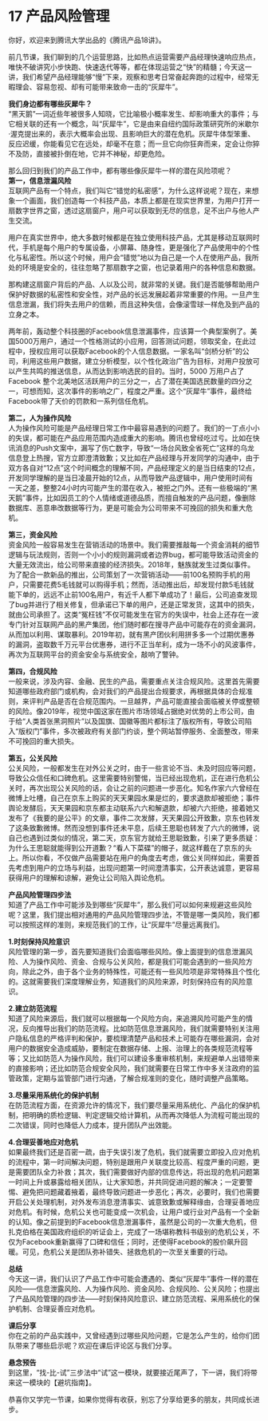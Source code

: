 # 17 产品风险管理

你好，欢迎来到腾讯大学出品的《腾讯产品18讲》。

前几节课，我们聊到的几个运营思路，比如热点运营需要产品经理快速响应热点，唯快不破讲究小步快跑、快速迭代等等，都在体现运营之“快”的精髓；今天这一讲，我们希望产品经理能够“慢”下来，观察和思考日常奋起奔跑的过程中，经常无暇理会、容易忽视、却有可能带来致命一击的“灰犀牛”。 

**我们身边都有哪些灰犀牛？**<br/>“黑天鹅”一词近些年被很多人知晓，它比喻极小概率发生、却影响重大的事件；与它相关联的还有一个概念，叫“灰犀牛”，它是由来自纽约国际政策研究所的米歇尔·渥克提出来的，表示大概率会出现、且影响巨大的潜在危机。灰犀牛体型笨重、反应迟缓，你能看见它在远处，却毫不在意；而一旦它向你狂奔而来，定会让你猝不及防，直接被扑倒在地，它并不神秘，却更危险。

那么回归到我们的产品工作中，都有哪些像灰犀牛一样的潜在风险项呢？<br/>**第一，信息泄漏风险**<br/>互联网产品有一个特点，我们叫它“错觉的私密感”，为什么这样说呢？现在，来想象一个画面，我们创造每一个科技产品，本质上都是在现实世界里，为用户打开一扇数字世界之窗，透过这扇窗户，用户可以获取到无尽的信息，足不出户与他人产生交流。

用户在真实世界中，绝大多数时候都是在独立使用科技产品，尤其是移动互联网时代，手机是每个用户的专属设备，小屏幕、随身性，更是强化了产品使用中的个性化与私密性。所以这个时候，用户会“错觉”地以为自己是一个人在使用产品，我所处的环境是安全的，往往忽略了那扇数字之窗，也记录着用户的各种信息和数据。

那构建这扇窗户背后的产品、人以及公司，就非常的关键。我们是否能够帮助用户保护好数据的私密性和安全性，对产品的长远发展起着非常重要的作用。一旦产生信息泄漏，我们将失去用户的信赖，而且这种失信，会像滚雪球一样危及到产品的立身之本。

两年前，轰动整个科技圈的Facebook信息泄漏事件，应该算一个典型案例了。美国5000万用户，通过一个性格测试的小应用，回答测试问题，领取奖金，在此过程中，授权应用可以获取Facebook的个人信息数据。一家名叫“剑桥分析”的公司，利用这些用户数据，建立分析模型，以个性化政治广告为目标，对用户投放可以产生共鸣的推送信息，从而达到影响选民的目的。当时，5000 万用户占了 Facebook 整个北美地区活跃用户的三分之一，占了潜在美国选民数量的四分之一，可想而知，这次事件的影响之广，程度之严重。这个“灰犀牛”事件，最终给Facebook带了天价的罚款和一系列信任危机。

**第二，人为操作风险**<br/>人为操作风险可能是产品经理日常工作中最容易遇到的问题了。我们的一丁点小小的失误，都可能在产品应用范围内造成重大的影响。腾讯也曾经吃过亏。比如在快讯消息的Push文案中，漏写了伤亡数字，导致“一场台风致全省死亡”这样的乌龙信息登上热搜，官方立即澄清致歉；又比如在产品经理与开发同学的沟通中，由于双方各自对“12点”这个时间概念的理解不同，产品经理定义的是当日结束的12点，开发同学理解的是当日凌晨开始的12点，从而导致产品逻辑中，用户使用时间有一天之差，整整24小时内可能产生的潜在收入，被拒之门外。还有一些极端的“黑天鹅”事件，比如因员工的个人情绪或道德品质，而擅自触发的产品问题，像删除数据库、恶意串改数据等行为，更是可能会为公司带来不可挽回的损失和重大危机。

**第三，资金风险**<br/>资金风险一般容易发生在营销活动的场景中。我们需要推敲每一个资金消耗的细节逻辑与玩法规则，否则一个小小的规则漏洞或者边界bug，都可能导致活动资金的大量无效流出，给公司带来直接的经济损失。2018年，魅族就发生过类似事件。为了配合一款新品的推出，公司策划了一次营销活动——前100名预购手机的用户，只需要花费5毛钱就可以购得手机；然而，活动推出后，却发现付款5毛钱就能下单的，远远不止前100名用户，有近千人都下单成功了！最后，公司追查发现了bug并进行了相关修复，但承诺已下单的用户，还是正常发货，这其中的损失，就由公司承担了。这类“冤枉钱”不仅可能发生在官方的失误中，社会上还存在一波专门针对互联网产品的黑产集团，他们随时都在搜寻产品中可能存在的资金漏洞，从而加以利用、谋取暴利。2019年初，就有黑产团伙利用拼多多一个过期优惠券的漏洞，盗取数千万元平台优惠券，进行不正当牟利，成为一场不小的风波事件，再次为互联网平台的资金安全与系统安全，敲响了警钟。

**第四，合规风险**<br/>一般来说，涉及内容、金融、民生的产品，需要重点关注合规风险。这里首先需要知道哪些政府部门或机构，会对我们的产品提出合规要求，再根据具体的合规准则，来评判产品是否在合规范围内。一旦越界，产品可能直接会面临被关停或整顿的风险。像2019年，视觉中国这家在图片市场领域占据绝对优势的上市公司，由于给“人类首张黑洞照片”以及国旗、国徽等图片都标注了版权所有，导致公司陷入“版权门”事件，多次被政府有关部门约谈，整个网站暂停服务、全面整改，带来不可挽回的重大损失。

**第五，公关风险**<br/>公关风险，一般都发生在对外公关之时，由于一些言论不当、未及时回应等问题，导致公众信任和口碑危机。这里需要特别警惕，当已经出现危机，正在进行危机公关时，再次出现公关风险的话，会让之前的问题进一步恶化。知名作家六六曾经在微博上吐槽，自己在京东上购买的天天果园水果是烂的，要求退款却被拒绝；事件舆论发酵后，天天果园和京东都主动联系六六和解退款，却被六六拒绝，接着她又发布了《我要的是公平》的文章，事件二次发酵，天天果园公开致歉，京东也转发了这条致歉微博。然而没想到事件还未平息，后续王思聪也转发了六六的微博，说自己也遇到过类似的情况，第二天，京东官方就给王思聪致歉，引来了更多质疑：为什么王思聪就能得到公开道歉？“看人下菜碟”的帽子，就这样戴在了京东的头上。所以你看，不仅做产品需要站在用户的角度去考虑，做公关同样如此，需要首先考虑到用户的立场与利益，出现问题第一时间澄清事实，公开表达诚意，更容易获得用户的理解和谅解，避免让公司陷入舆论危机。

**产品风险管理四步法**<br/>知道了产品工作中可能涉及到哪些“灰犀牛”，那么我们可以如何来规避这些风险呢？这里，我们提出相对通用的产品风险管理四步法，不管是哪一类风险，我们都可以按照这样的准则，来规范我们的工作，让“灰犀牛”尽量远离我们。

**1.时刻保持风险意识**<br/>风险管理的第一步，首先要知道我们会面临哪些风险。像上面提到的信息泄漏风险、人为操作风险、资金、合规与公关风险，都是我们可能会遇到的一些风险方向，除此之外，由于各个业务的特殊性，可能还有一些风险项是非常特殊且个性化的。这就需要我们深度理解业务，知道我们的风险来源，时刻保持应有的风险意识。

**2.建立防范流程**<br/>知道了风险来源后，我们就可以根据每一个风险方向，来追溯风险可能产生的情况，反向推导出我们的防范流程。比如防范信息泄漏风险，我们就需要特别关注用户隐私信息的严格评判和保护，要梳理清楚产品和技术上可能存在哪些漏洞，会对用户的数据安全造成威胁，要制定在数据存储、上报、治理上的各类规范流程等等；又比如防范人为操作风险，我们可以建设多重审核机制，来规避单人出错带来的直接影响；还比如防范合规安全风险，我们就需要在日常工作中多关注政府的监管政策，定期与监管部门进行沟通，了解合规准则的变化，随时调整产品策略。

**3.尽量采用系统化的保护机制**<br/>在防范流程方面，在资源允许的情况下，我们要尽量采用系统化、产品化的保护机制，把明确的质检逻辑、判定逻辑交给计算机，从而再次降低人为流程可能出现的二次错误，同时也降低人力成本，提升团队产出效能。

**4.合理妥善地应对危机**<br/>如果最终我们还是百密一疏，由于失误引发了危机，我们就需要立即投入应对危机的流程中，第一时间解决问题，特别是跟用户关联度比较高、程度严重的问题，更是需要团队全力补救；其次，我们需要做好内部的信息传达，将出现的危机问题第一时间上升或暴露给相关团队，让大家知悉，并共同促进问题的解决；一定要警惕、避免把问题藏着掖着，最终导致问题进一步恶化；再次，必要时，我们也需要开启公关处理机制，对外发布消息澄清事实、诚意致歉或解释缘由，合理妥善地应对危机。有时候，危机公关也可能变成一次机会，让用户或行业对产品有一个全新的认知。像之前提到的Facebook信息泄漏事件，虽然是公司的一次重大危机，但扎克伯格在美国政府组织的听证会上，完成了一场堪称教科书级别的危机公关，不仅为Facebook重新赢得了口碑和信任；同时，还使得Facebook的股价飙升回暖。可见，危机公关是团队弥补错失、拯救危机的一次至关重要的行动。

**总结**<br/>今天这一讲，我们认识了产品工作中可能会遭遇的、类似“灰犀牛”事件一样的潜在风险——信息泄露风险、人为操作风险、资金风险、合规风险、公关风险；也提出了产品风险管理的四步法——时刻保持风险意识、建立防范流程、采用系统化的保护机制、合理妥善应对危机。 

**课后分享**<br/>你在之前的产品实践中，又曾经遇到过哪些风险问题，它是怎么产生的，给你们团队带来了哪些启示呢？欢迎在课后评论区与我们分享。

**悬念预告**<br/>到这里，“找-比-试”三步法中“试”这一模块，就要接近尾声了，下一讲，我们将带来这一模块的【避坑指南】。

恭喜你又学完一节课，如果你觉得有收获，别忘了分享给更多的朋友，共同成长进步。